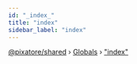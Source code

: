 ```yaml
---
id: "_index_"
title: "index"
sidebar_label: "index"
---
```


[@pixatore/shared](../index.md) › [Globals](../globals.md) › ["index"](_index_.md)

